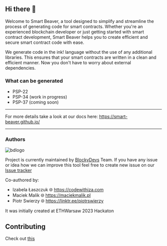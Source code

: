 ## Hi there 👋

Welcome to Smart Beaver, a tool designed to simplify and streamline the process of generating code for smart contracts.
Whether you're an experienced blockchain developer or just getting started with smart contract development, Smart Beaver helps you to create efficient and secure smart contract code with ease.

We generate code in the ink! language without the use of any additional libraries. This ensures that your smart contracts are written in a clean and efficient manner. 
Now you don't have to worry about external dependencies.

### What can be generated
* PSP-22
* PSP-34 (work in progress)
* PSP-37 (coming soon)

------------

For more details take a look at our docs here: https://smart-beaver.github.io/

------------

### Authors
![bdlogo](https://github.com/Smart-Beaver/.github/assets/8248700/7f1067f9-e8d5-4294-af08-175e7a340016)

Project is currently maintained by [BlockyDevs](https://www.blockydevs.com/) Team. If you have any issue or idea how we can improve this tool feel free to create new issue on our [Issue tracker](https://github.com/orgs/Smart-Beaver/projects/1)

Co-authored by:
* Izabela Łaszczuk 🌐 https://codewithiza.com
* Maciek Malik 🌐 https://maciekmalik.pl
* Piotr Swierzy 🌐 https://linktr.ee/piotrswierzy


It was initially created at ETHWarsaw 2023 Hackaton


## Contributing
Check out [this](https://smart-beaver.github.io/#contributing)



